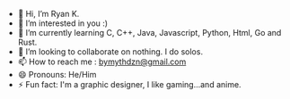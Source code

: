 - 👋 Hi, I’m Ryan K.
- 👀 I’m interested in you :)
- 🌱 I’m currently learning C, C++, Java, Javascript, Python, Html, Go and Rust.
- 💞️ I’m looking to collaborate on nothing. I do solos. 
- 📫 How to reach me : bymythdzn@gmail.com 
- 😄 Pronouns: He/Him
- ⚡ Fun fact: I'm a graphic designer, I like gaming...and anime.
